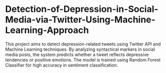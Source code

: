 # Detection-of-Depression-in-Social-Media-via-Twitter-Using-Machine-Learning-Approach
This project aims to detect depression-related tweets using Twitter API and Machine Learning techniques. By analyzing syntactical markers in social media posts, the system predicts whether a tweet reflects depressive tendencies or positive emotions. The model is trained using Random Forest Classifier for high accuracy in sentiment classification.
